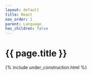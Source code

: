 ```yaml
---
layout: default
title: React
nav_order: 1
parent: Language
has_children: false
---
```


{{ page.title }}
======================

{% include under_construction.html %}

<br>

<br>